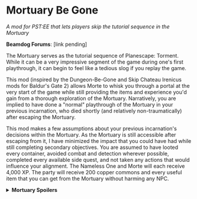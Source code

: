 # Mortuary Be Gone
*A mod for PST:EE that lets players skip the tutorial sequence in the Mortuary*

**Beamdog Forums**: [link pending]

The Mortuary serves as the tutorial sequence of Planescape: Torment. While it can be a very impressive segment of the game during one's first playthrough, it can begin to feel like a tedious slog if you replay the game. 

This mod (inspired by the Dungeon-Be-Gone and Skip Chateau Irenicus mods for Baldur's Gate 2) allows Morte to whisk you through a portal at the very start of the game while still providing the items and experience you'd gain from a thorough exploration of the Mortuary. Narratively, you are implied to have done a "normal" playthrough of the Mortuary in your previous incarnation, who died shortly (and relatively non-traumatically) after escaping the Mortuary. 

This mod makes a few assumptions about your previous incarnation's decisions within the Mortuary. As the Mortuary is still accessible after escaping from it, I have minimized the impact that you could have had while still completing secondary objectives. You are assumed to have looted every container, avoided combat and detection wherever possible, completed every available side quest, and not taken any actions that would influence your alignment. The Nameless One and Morte will each receive 4,000 XP. The party will receive 200 copper commons and every useful item that you can get from the Mortuary without harming any NPC. 
<details> 
<summary> <b>Mortuary Spoilers</b></summary>

- You did not fight any NPCs except Zombie 782.
- You met Dhall and discussed both Dustmen philosophy and his knowledge of Pharod. 
- You met Ei-Vene, retrieved the Embalming Fluid and Needle, and allowed her to stitch up your scars.
- You met Vaxis, gave him the Embalming Room Key, but did not ask him to disguise you as a zombie. 
- You did not report Vaxis to the Dustmen.
- You met Soego and allowed him to unlock the front gate of the Mortuary.
- You talked to Deionarra, avoided offending her, and heard her prophecy without making a vow to die.
- You learned the Raise Dead ability from Deionarra. 
- You solved the Ancient Copper Earring, Zombie 1201, and Skeleton 42 puzzles.
- You disenchanted all four Giant Skeletons with the help of the Tome of Bone and Ash.
- You managed to acquire Limb #985 in a neutral manner. (NB: This is not possible in a normal playthrough, you must choose either a Lawful Good option or a Chaotic Evil option.)

</details>
